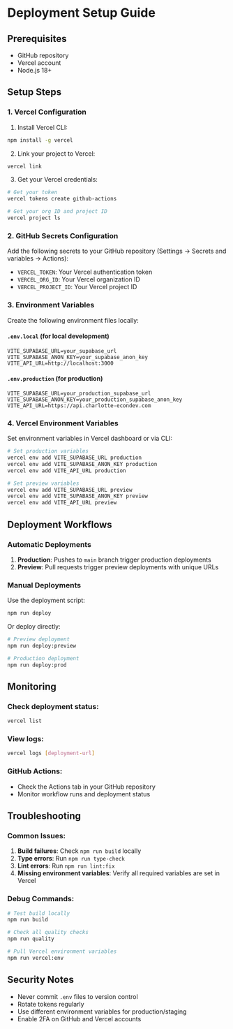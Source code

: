 # Deployment Setup Guide

## Prerequisites

- GitHub repository
- Vercel account
- Node.js 18+

## Setup Steps

### 1. Vercel Configuration

1. Install Vercel CLI:

```bash
npm install -g vercel
```

2. Link your project to Vercel:

```bash
vercel link
```

3. Get your Vercel credentials:

```bash
# Get your token
vercel tokens create github-actions

# Get your org ID and project ID
vercel project ls
```

### 2. GitHub Secrets Configuration

Add the following secrets to your GitHub repository (Settings → Secrets and variables → Actions):

- `VERCEL_TOKEN`: Your Vercel authentication token
- `VERCEL_ORG_ID`: Your Vercel organization ID
- `VERCEL_PROJECT_ID`: Your Vercel project ID

### 3. Environment Variables

Create the following environment files locally:

#### `.env.local` (for local development)

```env
VITE_SUPABASE_URL=your_supabase_url
VITE_SUPABASE_ANON_KEY=your_supabase_anon_key
VITE_API_URL=http://localhost:3000
```

#### `.env.production` (for production)

```env
VITE_SUPABASE_URL=your_production_supabase_url
VITE_SUPABASE_ANON_KEY=your_production_supabase_anon_key
VITE_API_URL=https://api.charlotte-econdev.com
```

### 4. Vercel Environment Variables

Set environment variables in Vercel dashboard or via CLI:

```bash
# Set production variables
vercel env add VITE_SUPABASE_URL production
vercel env add VITE_SUPABASE_ANON_KEY production
vercel env add VITE_API_URL production

# Set preview variables
vercel env add VITE_SUPABASE_URL preview
vercel env add VITE_SUPABASE_ANON_KEY preview
vercel env add VITE_API_URL preview
```

## Deployment Workflows

### Automatic Deployments

1. **Production**: Pushes to `main` branch trigger production deployments
2. **Preview**: Pull requests trigger preview deployments with unique URLs

### Manual Deployments

Use the deployment script:

```bash
npm run deploy
```

Or deploy directly:

```bash
# Preview deployment
npm run deploy:preview

# Production deployment
npm run deploy:prod
```

## Monitoring

### Check deployment status:

```bash
vercel list
```

### View logs:

```bash
vercel logs [deployment-url]
```

### GitHub Actions:

- Check the Actions tab in your GitHub repository
- Monitor workflow runs and deployment status

## Troubleshooting

### Common Issues:

1. **Build failures**: Check `npm run build` locally
2. **Type errors**: Run `npm run type-check`
3. **Lint errors**: Run `npm run lint:fix`
4. **Missing environment variables**: Verify all required variables are set in Vercel

### Debug Commands:

```bash
# Test build locally
npm run build

# Check all quality checks
npm run quality

# Pull Vercel environment variables
npm run vercel:env
```

## Security Notes

- Never commit `.env` files to version control
- Rotate tokens regularly
- Use different environment variables for production/staging
- Enable 2FA on GitHub and Vercel accounts
